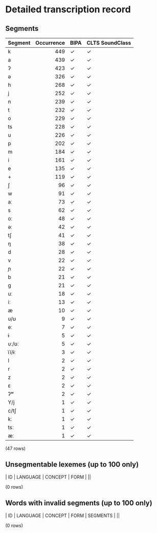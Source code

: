
# Detailed transcription record

## Segments

| Segment | Occurrence | BIPA | CLTS SoundClass |
|:----------|-------------:|:-------|:------------------|
| k | 449 | ✓ | ✓ |
| a | 439 | ✓ | ✓ |
| ʔ | 423 | ✓ | ✓ |
| ə | 326 | ✓ | ✓ |
| h | 268 | ✓ | ✓ |
| j | 252 | ✓ | ✓ |
| n | 239 | ✓ | ✓ |
| t | 232 | ✓ | ✓ |
| o | 229 | ✓ | ✓ |
| ts | 228 | ✓ | ✓ |
| u | 226 | ✓ | ✓ |
| p | 202 | ✓ | ✓ |
| m | 184 | ✓ | ✓ |
| i | 161 | ✓ | ✓ |
| e | 135 | ✓ | ✓ |
| + | 119 | ✓ | ✓ |
| ʃ | 96 | ✓ | ✓ |
| w | 91 | ✓ | ✓ |
| aː | 73 | ✓ | ✓ |
| s | 62 | ✓ | ✓ |
| oː | 48 | ✓ | ✓ |
| əː | 42 | ✓ | ✓ |
| tʃ | 41 | ✓ | ✓ |
| ŋ | 38 | ✓ | ✓ |
| d | 28 | ✓ | ✓ |
| v | 22 | ✓ | ✓ |
| ɲ | 22 | ✓ | ✓ |
| b | 21 | ✓ | ✓ |
| g | 21 | ✓ | ✓ |
| uː | 18 | ✓ | ✓ |
| iː | 13 | ✓ | ✓ |
| æ | 10 | ✓ | ✓ |
| υ/ʊ | 9 | ✓ | ✓ |
| eː | 7 | ✓ | ✓ |
| ɨ | 5 | ✓ | ✓ |
| υː/ʊː | 5 | ✓ | ✓ |
| ïï/ɨː | 3 | ✓ | ✓ |
| l | 2 | ✓ | ✓ |
| r | 2 | ✓ | ✓ |
| z | 2 | ✓ | ✓ |
| ɛ | 2 | ✓ | ✓ |
| ʔʷ | 2 | ✓ | ✓ |
| Y/j | 1 | ✓ | ✓ |
| c/tʃ | 1 | ✓ | ✓ |
| kː | 1 | ✓ | ✓ |
| tsː | 1 | ✓ | ✓ |
| æː | 1 | ✓ | ✓ |

(47 rows)



## Unsegmentable lexemes (up to 100 only)

| ID | LANGUAGE | CONCEPT | FORM |
||

(0 rows)



## Words with invalid segments (up to 100 only)

| ID | LANGUAGE | CONCEPT | FORM | SEGMENTS |
||

(0 rows)


